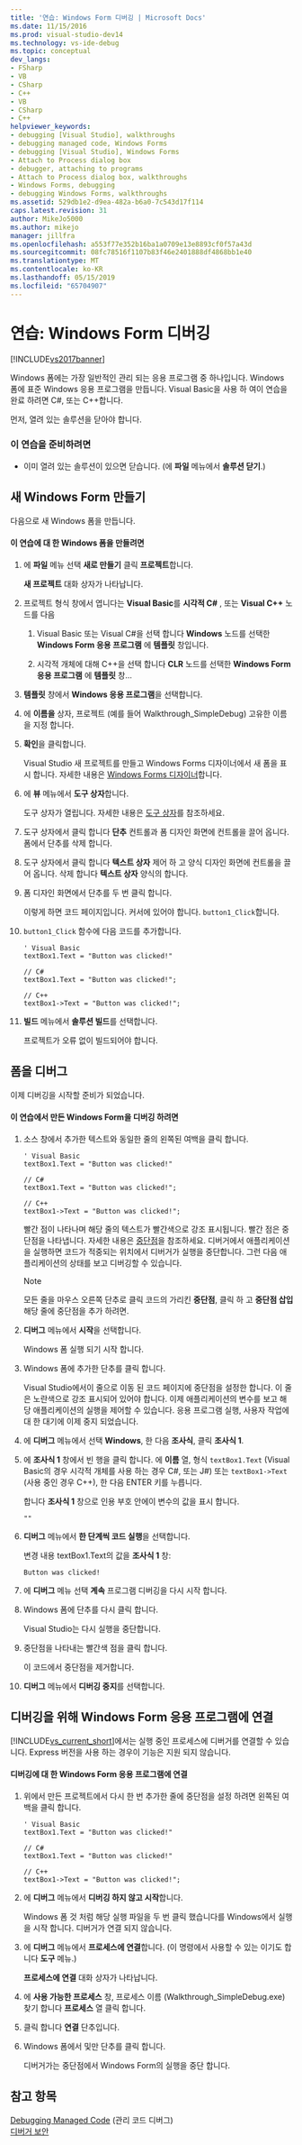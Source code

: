 ```yaml
---
title: '연습: Windows Form 디버깅 | Microsoft Docs'
ms.date: 11/15/2016
ms.prod: visual-studio-dev14
ms.technology: vs-ide-debug
ms.topic: conceptual
dev_langs:
- FSharp
- VB
- CSharp
- C++
- VB
- CSharp
- C++
helpviewer_keywords:
- debugging [Visual Studio], walkthroughs
- debugging managed code, Windows Forms
- debugging [Visual Studio], Windows Forms
- Attach to Process dialog box
- debugger, attaching to programs
- Attach to Process dialog box, walkthroughs
- Windows Forms, debugging
- debugging Windows Forms, walkthroughs
ms.assetid: 529db1e2-d9ea-482a-b6a0-7c543d17f114
caps.latest.revision: 31
author: MikeJo5000
ms.author: mikejo
manager: jillfra
ms.openlocfilehash: a553f77e352b16ba1a0709e13e8893cf0f57a43d
ms.sourcegitcommit: 08fc78516f1107b83f46e2401888df4868bb1e40
ms.translationtype: MT
ms.contentlocale: ko-KR
ms.lasthandoff: 05/15/2019
ms.locfileid: "65704907"
---
```

# <a name="walkthrough-debugging-a-windows-form"></a>연습: Windows Form 디버깅
[!INCLUDE[vs2017banner](../includes/vs2017banner.md)]

Windows 폼에는 가장 일반적인 관리 되는 응용 프로그램 중 하나입니다. Windows 폼에 표준 Windows 응용 프로그램을 만듭니다. Visual Basic을 사용 하 여이 연습을 완료 하려면 C#, 또는 C++합니다.  
  
 먼저, 열려 있는 솔루션을 닫아야 합니다.  
  
### <a name="to-prepare-for-this-walkthrough"></a>이 연습을 준비하려면  
  
- 이미 열려 있는 솔루션이 있으면 닫습니다. (에 **파일** 메뉴에서 **솔루션 닫기**.)  
  
## <a name="create-a-new-windows-form"></a>새 Windows Form 만들기  
 다음으로 새 Windows 폼을 만듭니다.  
  
#### <a name="to-create-the-windows-form-for-this-walkthrough"></a>이 연습에 대 한 Windows 폼을 만들려면  
  
1. 에 **파일** 메뉴 선택 **새로 만들기** 클릭 **프로젝트**합니다.  
  
     **새 프로젝트** 대화 상자가 나타납니다.  
  
2. 프로젝트 형식 창에서 엽니다는 **Visual Basic**를 **시각적 C#** , 또는 **Visual C++**  노드를 다음  
  
    1. Visual Basic 또는 Visual C#을 선택 합니다 **Windows** 노드를 선택한 **Windows Form 응용 프로그램** 에 **템플릿** 창입니다.  
  
    2. 시각적 개체에 대해 C++을 선택 합니다 **CLR** 노드를 선택한 **Windows Form 응용 프로그램** 에 **템플릿** 창...  
  
3. **템플릿** 창에서 **Windows 응용 프로그램**을 선택합니다.  
  
4. 에 **이름을** 상자, 프로젝트 (예를 들어 Walkthrough_SimpleDebug) 고유한 이름을 지정 합니다.  
  
5. **확인**을 클릭합니다.  
  
     Visual Studio 새 프로젝트를 만들고 Windows Forms 디자이너에서 새 폼을 표시 합니다. 자세한 내용은 [Windows Forms 디자이너](https://msdn.microsoft.com/3c3d61f8-f36c-4d41-b9c3-398376fabb15)합니다.  
  
6. 에 **뷰** 메뉴에서 **도구 상자**합니다.  
  
     도구 상자가 열립니다. 자세한 내용은 [도구 상자](../ide/reference/toolbox.md)를 참조하세요.  
  
7. 도구 상자에서 클릭 합니다 **단추** 컨트롤과 폼 디자인 화면에 컨트롤을 끌어 옵니다. 폼에서 단추를 삭제 합니다.  
  
8. 도구 상자에서 클릭 합니다 **텍스트 상자** 제어 하 고 양식 디자인 화면에 컨트롤을 끌어 옵니다. 삭제 합니다 **텍스트 상자** 양식의 합니다.  
  
9. 폼 디자인 화면에서 단추를 두 번 클릭 합니다.  
  
     이렇게 하면 코드 페이지입니다. 커서에 있어야 합니다. `button1_Click`합니다.  
  
10. `button1_Click` 함수에 다음 코드를 추가합니다.  
  
    ```  
    ' Visual Basic  
    textBox1.Text = "Button was clicked!"  
  
    // C#  
    textBox1.Text = "Button was clicked!";  
  
    // C++  
    textBox1->Text = "Button was clicked!";  
    ```  
  
11. **빌드** 메뉴에서 **솔루션 빌드**를 선택합니다.  
  
     프로젝트가 오류 없이 빌드되어야 합니다.  
  
## <a name="debug-your-form"></a>폼을 디버그  
 이제 디버깅을 시작할 준비가 되었습니다.  
  
#### <a name="to-debug-the-windows-form-created-for-this-walkthrough"></a>이 연습에서 만든 Windows Form을 디버깅 하려면  
  
1. 소스 창에서 추가한 텍스트와 동일한 줄의 왼쪽된 여백을 클릭 합니다.  
  
    ```  
    ' Visual Basic  
    textBox1.Text = "Button was clicked!"  
  
    // C#  
    textBox1.Text = "Button was clicked!";  
  
    // C++  
    textBox1->Text = "Button was clicked!";  
    ```  
  
     빨간 점이 나타나며 해당 줄의 텍스트가 빨간색으로 강조 표시됩니다. 빨간 점은 중단점을 나타냅니다. 자세한 내용은 [중단점](https://msdn.microsoft.com/fe4eedc1-71aa-4928-962f-0912c334d583)을 참조하세요. 디버거에서 애플리케이션을 실행하면 코드가 적중되는 위치에서 디버거가 실행을 중단합니다. 그런 다음 애플리케이션의 상태를 보고 디버깅할 수 있습니다.  
  
    > [!NOTE]
    > 모든 줄을 마우스 오른쪽 단추로 클릭 코드의 가리킨 **중단점**, 클릭 하 고 **중단점 삽입** 해당 줄에 중단점을 추가 하려면.  
  
2. **디버그** 메뉴에서 **시작**을 선택합니다.  
  
     Windows 폼 실행 되기 시작 합니다.  
  
3. Windows 폼에 추가한 단추를 클릭 합니다.  
  
     Visual Studio에서이 줄으로 이동 된 코드 페이지에 중단점을 설정한 합니다. 이 줄은 노란색으로 강조 표시되어 있어야 합니다. 이제 애플리케이션의 변수를 보고 해당 애플리케이션의 실행을 제어할 수 있습니다. 응용 프로그램 실행, 사용자 작업에 대 한 대기에 이제 중지 되었습니다.  
  
4. 에 **디버그** 메뉴에서 선택 **Windows**, 한 다음 **조사식**, 클릭 **조사식 1**.  
  
5. 에 **조사식 1** 창에서 빈 행을 클릭 합니다. 에 **이름** 열, 형식 `textBox1.Text` (Visual Basic의 경우 시각적 개체를 사용 하는 경우 C#, 또는 J#) 또는 `textBox1->Text` (사용 중인 경우 C++), 한 다음 ENTER 키를 누릅니다.  
  
     합니다 **조사식 1** 창으로 인용 부호 안에이 변수의 값을 표시 합니다.  
  
    ```  
    ""  
    ```  
  
6. **디버그** 메뉴에서 **한 단계씩 코드 실행**을 선택합니다.  
  
     변경 내용 textBox1.Text의 값을 **조사식 1** 창:  
  
    ```  
    Button was clicked!  
    ```  
  
7. 에 **디버그** 메뉴 선택 **계속** 프로그램 디버깅을 다시 시작 합니다.  
  
8. Windows 폼에 단추를 다시 클릭 합니다.  
  
     Visual Studio는 다시 실행을 중단합니다.  
  
9. 중단점을 나타내는 빨간색 점을 클릭 합니다.  
  
     이 코드에서 중단점을 제거합니다.  
  
10. **디버그** 메뉴에서 **디버깅 중지**를 선택합니다.  
  
## <a name="attach-to-your-windows-form-application-for-debugging"></a>디버깅을 위해 Windows Form 응용 프로그램에 연결  
 [!INCLUDE[vs_current_short](../includes/vs-current-short-md.md)]에서는 실행 중인 프로세스에 디버거를 연결할 수 있습니다. Express 버전을 사용 하는 경우이 기능은 지원 되지 않습니다.  
  
#### <a name="to-attach-to-the-windows-form-application-for-debugging"></a>디버깅에 대 한 Windows Form 응용 프로그램에 연결  
  
1. 위에서 만든 프로젝트에서 다시 한 번 추가한 줄에 중단점을 설정 하려면 왼쪽된 여백을 클릭 합니다.  
  
    ```  
    ' Visual Basic  
    textBox1.Text = "Button was clicked!"  
  
    // C#  
    textBox1.Text = "Button was clicked!"  
  
    // C++  
    textBox1->Text = "Button was clicked!";  
    ```  
  
2. 에 **디버그** 메뉴에서 **디버깅 하지 않고 시작**합니다.  
  
     Windows 폼 것 처럼 해당 실행 파일을 두 번 클릭 했습니다를 Windows에서 실행을 시작 합니다. 디버거가 연결 되지 않습니다.  
  
3. 에 **디버그** 메뉴에서 **프로세스에 연결**합니다. (이 명령에서 사용할 수 있는 이기도 합니다 **도구** 메뉴.)  
  
     **프로세스에 연결** 대화 상자가 나타납니다.  
  
4. 에 **사용 가능한 프로세스** 창, 프로세스 이름 (Walkthrough_SimpleDebug.exe) 찾기 합니다 **프로세스** 열 클릭 합니다.  
  
5. 클릭 합니다 **연결** 단추입니다.  
  
6. Windows 폼에서 및만 단추를 클릭 합니다.  
  
     디버거가는 중단점에서 Windows Form의 실행을 중단 합니다.  
  
## <a name="see-also"></a>참고 항목  
 [Debugging Managed Code](../debugger/debugging-managed-code.md) (관리 코드 디버그)  
 [디버거 보안](../debugger/debugger-security.md)
